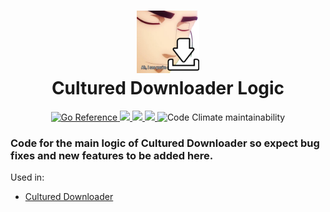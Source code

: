 <h1 align="center">
<img src="https://raw.githubusercontent.com/KJHJason/Cultured-Downloader/main/res/cultured_downloader_logo.png" width="100px" height="100px" alt="Cultured Downloader Logo">
<br>
Cultured Downloader Logic
</h1>

<div align="center">
    <a href="https://pkg.go.dev/github.com/KJHJason/Cultured-Downloader-Logic">
        <img src="https://pkg.go.dev/badge/github.com/KJHJason/Cultured-Downloader-Logic.svg" alt="Go Reference">
    </a>
    <a href="https://github.com/KJHJason/Cultured-Downloader-Logic/releases">
        <img src="https://img.shields.io/github/v/release/KJHJason/Cultured-Downloader-Logic?include_prereleases&label=Latest%20Release" />
    </a>
    <a href="https://github.com/KJHJason/Cultured-Downloader-Logic/issues">
        <img src="https://img.shields.io/github/issues/KJHJason/Cultured-Downloader-Logic" />
    </a>
    <a href="https://github.com/KJHJason/Cultured-Downloader-Logic/pulls">
        <img src="https://img.shields.io/github/issues-pr/KJHJason/Cultured-Downloader-Logic" />
    </a>
    <img src="https://img.shields.io/codeclimate/maintainability/KJHJason/Cultured-Downloader-CLI" alt="Code Climate maintainability">
</div>

### Code for the main logic of Cultured Downloader so expect bug fixes and new features to be added here.

Used in:
- [Cultured Downloader](https://github.com/KJHJason/Cultured-Downloader)
